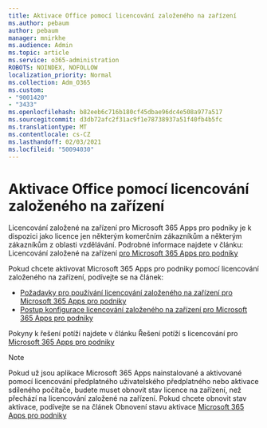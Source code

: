 ```yaml
---
title: Aktivace Office pomocí licencování založeného na zařízení
ms.author: pebaum
author: pebaum
manager: mnirkhe
ms.audience: Admin
ms.topic: article
ms.service: o365-administration
ROBOTS: NOINDEX, NOFOLLOW
localization_priority: Normal
ms.collection: Adm_O365
ms.custom:
- "9001420"
- "3433"
ms.openlocfilehash: b82eeb6c716b180cf45dbae96dc4e508a977a517
ms.sourcegitcommit: d3db72afc2f31ac9f1e78738937a51f40fb4b5fc
ms.translationtype: MT
ms.contentlocale: cs-CZ
ms.lasthandoff: 02/03/2021
ms.locfileid: "50094030"
---
```

# <a name="activating-office-using-device-based-licensing"></a>Aktivace Office pomocí licencování založeného na zařízení

Licencování založené na zařízení pro Microsoft 365 Apps pro podniky je k dispozici jako licence jen některým komerčním zákazníkům a některým zákazníkům z oblasti vzdělávání. Podrobné informace najdete v článku: Licencování založené na zařízení [pro Microsoft 365 Apps pro podniky](https://docs.microsoft.com/deployoffice/device-based-licensing)

Pokud chcete aktivovat Microsoft 365 Apps pro podniky pomocí licencování založeného na zařízení, podívejte se na článek:

- [Požadavky pro používání licencování založeného na zařízení pro Microsoft 365 Apps pro podniky](https://docs.microsoft.com/deployoffice/device-based-licensing#requirements-for-using-device-based-licensing-for-microsoft-365-apps-for-enterprise)
- [Postup konfigurace licencování založeného na zařízení pro Microsoft 365 Apps pro podniky](https://docs.microsoft.com/deployoffice/device-based-licensing#steps-to-configure-device-based-licensing-for-microsoft-365-apps-for-enterprise)

Pokyny k řešení potíží najdete v článku Řešení potíží s licencování pro [Microsoft 365 Apps pro podniky](https://docs.microsoft.com/deployoffice/device-based-licensing#troubleshoot-device-based-licensing-for-microsoft-365-apps-for-enterprise)

> [!NOTE]
> Pokud už jsou aplikace Microsoft 365 Apps nainstalované a aktivované pomocí licencování předplatného uživatelského předplatného nebo aktivace sdíleného počítače, budete muset obnovit stav licence na zařízení, než přechází na licencování založené na zařízení. Pokud chcete obnovit stav aktivace, podívejte se na článek Obnovení stavu aktivace [Microsoft 365 Apps pro podniky](https://docs.microsoft.com/office/troubleshoot/activation/reset-office-365-proplus-activation-state)
